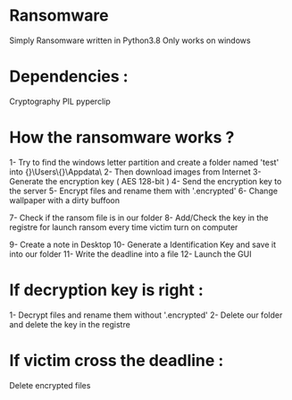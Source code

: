 # Ransomware
Simply Ransomware written in Python3.8
Only works on windows

# Dependencies : 
  
  Cryptography
  PIL
  pyperclip
  
 
 # How the ransomware works ? 
 
  1- Try to find the windows letter partition and create a folder named 'test' into  {}\\Users\\{}\\Appdata\\ 
  2- Then download images from Internet 
  3- Generate the encryption key ( AES 128-bit ) 
  4- Send the encryption key to the server 
  5- Encrypt files and rename them with '.encrypted'
  6- Change wallpaper with a dirty buffoon
  
  7- Check if the ransom file is in our folder 
  8- Add/Check the key in the registre for launch ransom every time victim turn on computer
  
  9- Create a note in Desktop
  10- Generate a Identification Key and save it into our folder
  11- Write the deadline into a file
  12- Launch the GUI 
  
# If decryption key is right :

  1- Decrypt files and rename them without '.encrypted'
  2- Delete our folder and delete the key in the registre 
  
# If victim cross the deadline : 

  Delete encrypted files
  
  
  
